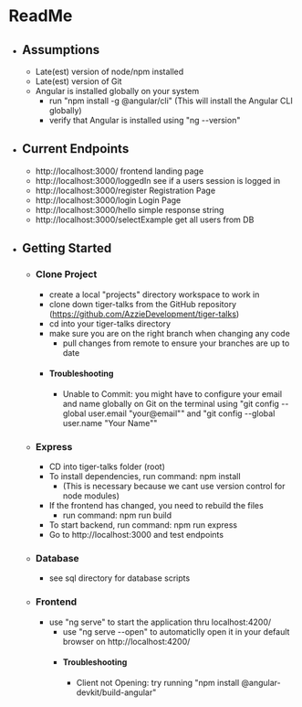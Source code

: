 # ReadMe


* ## Assumptions
    * Late(est) version of node/npm installed
    * Late(est) version of Git 
    * Angular is installed globally on your system
        * run "npm install -g @angular/cli" (This will install the Angular CLI globally)
        * verify that Angular is installed using "ng --version"
    
* ## Current Endpoints
    * http://localhost:3000/ frontend landing page
    * http://localhost:3000/loggedIn see if a users session is logged in
    * http://localhost:3000/register Registration Page
    * http://localhost:3000/login Login Page
    * http://localhost:3000/hello simple response string
    * http://localhost:3000/selectExample get all users from DB

* ## Getting Started
    * ### Clone Project
        * create a local "projects" directory workspace to work in
        * clone down tiger-talks from the GitHub repository (https://github.com/AzzieDevelopment/tiger-talks)
        * cd into your tiger-talks directory
        * make sure you are on the right branch when changing any code
            * pull changes from remote to ensure your branches are up to date
        * #### Troubleshooting
            * Unable to Commit: you might have to configure your email and name globally on Git on the terminal using "git config --global user.email "your@email"" and "git config --global user.name "Your Name""

    * ### Express
        * CD into tiger-talks folder (root)
        * To install dependencies, run command: npm install 
            * (This is necessary because we cant use version control for node  modules)
        * If the frontend has changed, you need to rebuild the files
            * run command: npm run build
        * To start backend, run command: npm run express
        * Go to http://localhost:3000 and test endpoints

    * ### Database
        * see sql directory for database scripts

    * ### Frontend
        * use "ng serve" to start the application thru localhost:4200/
            * use "ng serve --open" to automaticlly open it in your default browser on http://localhost:4200/
            * #### Troubleshooting
                * Client not Opening: try running "npm install @angular-devkit/build-angular"

